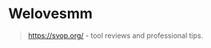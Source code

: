 # Welovesmm
> <a href="https://svop.org/">https://svop.org/</a> - tool reviews and professional tips.
